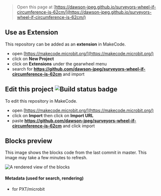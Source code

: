 
> Open this page at [https://dawson-jpeg.github.io/surveyors-wheel-if-circumference-is-62cm/](https://dawson-jpeg.github.io/surveyors-wheel-if-circumference-is-62cm/)

## Use as Extension

This repository can be added as an **extension** in MakeCode.

* open [https://makecode.microbit.org/](https://makecode.microbit.org/)
* click on **New Project**
* click on **Extensions** under the gearwheel menu
* search for **https://github.com/dawson-jpeg/surveyors-wheel-if-circumference-is-62cm** and import

## Edit this project ![Build status badge](https://github.com/dawson-jpeg/surveyors-wheel-if-circumference-is-62cm/workflows/MakeCode/badge.svg)

To edit this repository in MakeCode.

* open [https://makecode.microbit.org/](https://makecode.microbit.org/)
* click on **Import** then click on **Import URL**
* paste **https://github.com/dawson-jpeg/surveyors-wheel-if-circumference-is-62cm** and click import

## Blocks preview

This image shows the blocks code from the last commit in master.
This image may take a few minutes to refresh.

![A rendered view of the blocks](https://github.com/dawson-jpeg/surveyors-wheel-if-circumference-is-62cm/raw/master/.github/makecode/blocks.png)

#### Metadata (used for search, rendering)

* for PXT/microbit
<script src="https://makecode.com/gh-pages-embed.js"></script><script>makeCodeRender("{{ site.makecode.home_url }}", "{{ site.github.owner_name }}/{{ site.github.repository_name }}");</script>
